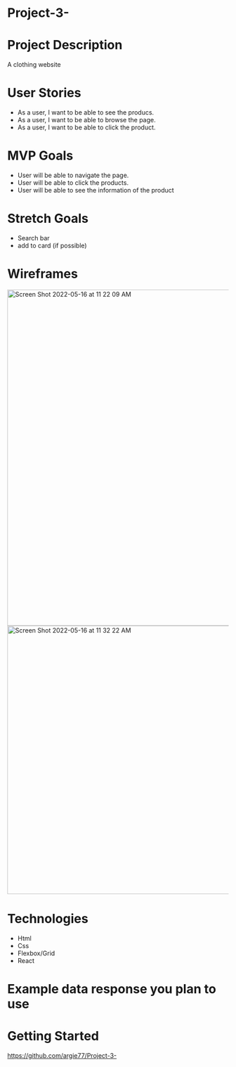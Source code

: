 # Project-3-

# Project Description 
A clothing website 

# User Stories 
- As a user, I want to be able to see the producs.
- As a user, I want to be able to browse the page.
- As a user, I want to be able to click the product.

# MVP Goals
- User will be able to navigate the page.
- User will be able to click the products.
- User will be able to see the information of the product

# Stretch Goals
- Search bar
- add to card (if possible)

# Wireframes
<img width="765" alt="Screen Shot 2022-05-16 at 11 22 09 AM" src="https://user-images.githubusercontent.com/9922785/168628010-ae1adce7-242b-4c3d-8494-4353aa24572b.png">

<img width="611" alt="Screen Shot 2022-05-16 at 11 32 22 AM" src="https://user-images.githubusercontent.com/9922785/168629696-5096b49c-737b-4b46-9ccc-66f690b2b9b8.png">




# Technologies
- Html
- Css
- Flexbox/Grid
- React

# Example data response you plan to use

# Getting Started
https://github.com/argie77/Project-3-
